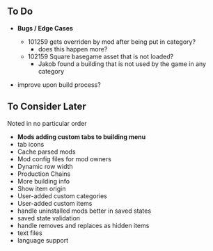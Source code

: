 ## To Do

* **Bugs / Edge Cases**
    * 101259 gets overriden by mod after being put in category?
        * does this happen more?
    * 102159 Square basegame asset that is not loaded?
        * Jakob found a building that is not used by the game in any category

* improve upon build process?

## To Consider Later

Noted in no particular order

* **Mods adding custom tabs to building menu**
* tab icons
* Cache parsed mods
* Mod config files for mod owners
* Dynamic row width
* Production Chains
* More building info
* Show item origin
* User-added custom categories
* User-added custom items
* handle uninstalled mods better in saved states
* saved state validation
* handle removes and replaces as hidden items
* text files
* language support

